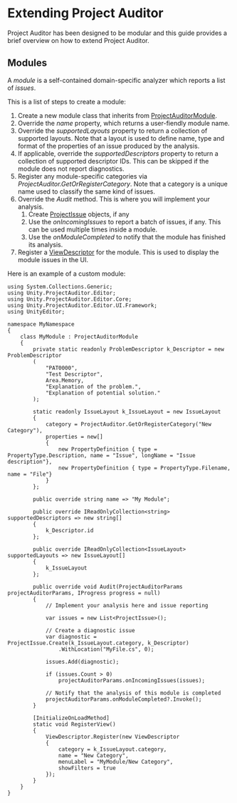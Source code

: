 <a name="UsingProjectAuditor"></a>
# Extending Project Auditor
Project Auditor has been designed to be modular and this guide provides a brief overview on how to extend Project Auditor.

## Modules
A *module* is a self-contained domain-specific analyzer which reports a list of *issues*.

This is a list of steps to create a module:
1. Create a new module class that inherits from [ProjectAuditorModule](../Editor/Core/ProjectAuditorModule.cs).
2. Override the *name* property, which returns a user-fiendly module name.
3. Override the *supportedLayouts* property to return a collection of supported layouts. Note that a layout is used to define name, type and format of the properties of an issue produced by the analysis.
4. If applicable, override the *supportedDescriptors* property to return a collection of supported descriptor IDs. This can be skipped if the module does not report diagnostics.
5. Register any module-specific categories via *ProjectAuditor.GetOrRegisterCategory*. Note that a category is a unique name used to classify the same kind of issues. 
6. Override the *Audit* method. This is where you will implement your analysis.
   1. Create [ProjectIssue](../Editor/ProjectIssue.cs) objects, if any
   2. Use the *onIncomingIssues* to report a batch of issues, if any. This can be used multiple times inside a module.
   3. Use the *onModuleCompleted* to notify that the module has finished its analysis.
6. Register a [ViewDescriptor](../Editor/UI/Framework/ViewDescriptor.cs) for the module. This is used to display the module issues in the UI.

Here is an example of a custom module:
```
using System.Collections.Generic;
using Unity.ProjectAuditor.Editor;
using Unity.ProjectAuditor.Editor.Core;
using Unity.ProjectAuditor.Editor.UI.Framework;
using UnityEditor;

namespace MyNamespace
{
    class MyModule : ProjectAuditorModule
    {
        private static readonly ProblemDescriptor k_Descriptor = new ProblemDescriptor
        (
            "PAT0000",
            "Test Descriptor",
            Area.Memory,
            "Explanation of the problem.",
            "Explanation of potential solution."
        );

        static readonly IssueLayout k_IssueLayout = new IssueLayout
        {
            category = ProjectAuditor.GetOrRegisterCategory("New Category"),
            properties = new[]
            {
                new PropertyDefinition { type = PropertyType.Description, name = "Issue", longName = "Issue description"},
                new PropertyDefinition { type = PropertyType.Filename, name = "File"}
            }
        };

        public override string name => "My Module";

        public override IReadOnlyCollection<string> supportedDescriptors => new string[]
        {
            k_Descriptor.id
        };

        public override IReadOnlyCollection<IssueLayout> supportedLayouts => new IssueLayout[]
        {
            k_IssueLayout
        };

        public override void Audit(ProjectAuditorParams projectAuditorParams, IProgress progress = null)
        {
            // Implement your analysis here and issue reporting

            var issues = new List<ProjectIssue>();

            // Create a diagnostic issue
            var diagnostic = ProjectIssue.Create(k_IssueLayout.category, k_Descriptor)
                .WithLocation("MyFile.cs", 0);

            issues.Add(diagnostic);

            if (issues.Count > 0)
                projectAuditorParams.onIncomingIssues(issues);

            // Notify that the analysis of this module is completed
            projectAuditorParams.onModuleCompleted?.Invoke();
        }

        [InitializeOnLoadMethod]
        static void RegisterView()
        {
            ViewDescriptor.Register(new ViewDescriptor
            {
                category = k_IssueLayout.category,
                name = "New Category",
                menuLabel = "MyModule/New Category",
                showFilters = true
            });
        }
    }
}
```
